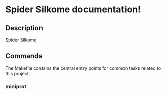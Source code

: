 # Spider Silkome documentation!

## Description

Spider Silkome

## Commands

The Makefile contains the central entry points for common tasks related to this project.

### miniprot

```


